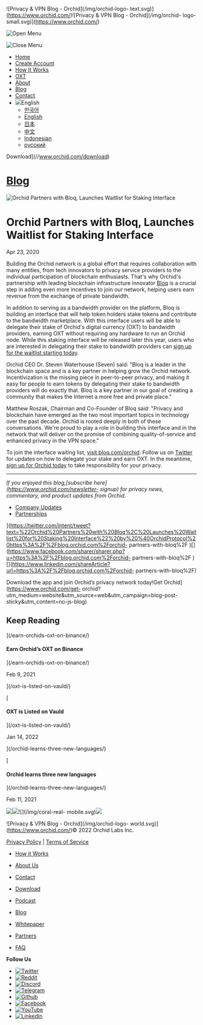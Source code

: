 ![Privacy & VPN Blog - Orchid](/img/orchid-logo-
text.svg)](https://www.orchid.com/)![Privacy & VPN Blog - Orchid](/img/orchid-
logo-small.svg)](https://www.orchid.com/)

![Open Menu](/img/icons/hamburger.svg)

![Close Menu](/img/icons/close.svg)

  * [Home](https://www.orchid.com/)
  * [Create Account](https://www.orchid.com/join)
  * [How It Works](https://www.orchid.com/how-it-works)
  * [OXT](https://www.orchid.com/oxt)
  * [About](https://www.orchid.com/about-us)
  * [Blog](/)
  * [Contact](https://www.orchid.com/contact)
  * ![](/img/globe.svg)English
    * [한국어](//blog.ko.orchid.com/orchid-partners-with-bloq/)
    * [English](//blog.orchid.com/orchid-partners-with-bloq/)
    * [日本](//blog.ja.orchid.com/orchid-partners-with-bloq/)
    * [中文](//blog.zh.orchid.com/orchid-partners-with-bloq/)
    * [Indonesian](//blog.id.orchid.com/orchid-partners-with-bloq/)
    * [русский](//blog.ru.orchid.com/orchid-partners-with-bloq/)

Download](//www.orchid.com/download)

# [Blog](/)

![Orchid Partners with Bloq, Launches Waitlist for Staking
Interface](/static/aa8b0c960888a0c59c37a5a1c939ccf0/Orchid_BlogImage_Bloq.jpg)

# Orchid Partners with Bloq, Launches Waitlist for Staking Interface

Apr 23, 2020  
  

Building the Orchid network is a global effort that requires collaboration
with many entities, from tech innovators to privacy service providers to the
individual participation of blockchain enthusiasts. That's why Orchid's
partnership with leading blockchain infrastructure innovator
[Bloq](https://www.bloq.com/) is a crucial step in adding even more incentives
to join our network, helping users earn revenue from the exchange of private
bandwidth.

In addition to serving as a bandwidth provider on the platform, Bloq is
building an interface that will help token holders stake tokens and contribute
to the bandwidth marketplace. With this interface users will be able to
delegate their stake of Orchid's digital currency (OXT) to bandwidth
providers, earning OXT without requiring any hardware to run an Orchid node.
While this staking interface will be released later this year, users who are
interested in delegating their stake to bandwidth providers can [sign up for
the waitlist starting today](https://www.bloq.com/orchid/).

Orchid CEO Dr. Steven Waterhouse (Seven) said: "Bloq is a leader in the
blockchain space and is a key partner in helping grow the Orchid network.
Incentivization is the missing piece in peer-to-peer privacy, and making it
easy for people to earn tokens by delegating their stake to bandwidth
providers will do exactly that. Bloq is a key partner in our goal of creating
a community that makes the Internet a more free and private place."

Matthew Roszak, Chairman and Co-Founder of Bloq said: "Privacy and blockchain
have emerged as the two most important topics in technology over the past
decade. Orchid is rooted deeply in both of these conversations. We're proud to
play a role in building this interface and in the network that will deliver on
the promise of combining quality-of-service and enhanced privacy in the VPN
space."

To join the interface waiting list, [visit
bloq.com/orchid](https://www.bloq.com/orchid/). Follow us on
[Twitter](https://twitter.com/OrchidProtocol) for updates on how to delegate
your stake and earn OXT. In the meantime, [sign up for Orchid
today](https://www.orchid.com/join) to take responsibility for your privacy.

* * *

 _If you enjoyed this blog,[subscribe here](https://www.orchid.com/newsletter-
signup) for privacy news, commentary, and product updates from Orchid._

  * [Company Updates](/tag/company-updates/)
  * [Partnerships](/tag/partnerships/)

](https://twitter.com/intent/tweet?text=%22Orchid%20Partners%20with%20Bloq%2C%20Launches%20Waitlist%20for%20Staking%20Interface%22%20by%20%40OrchidProtocol%20https%3A%2F%2Fblog.orchid.com%2Forchid-
partners-with-bloq%2F
)[](https://www.facebook.com/sharer/sharer.php?u=https%3A%2F%2Fblog.orchid.com%2Forchid-
partners-with-bloq%2F
)[](https://www.linkedin.com/shareArticle?url=https%3A%2F%2Fblog.orchid.com%2Forchid-
partners-with-bloq%2F)

Download the app and join Orchid’s privacy network today!Get
Orchid](https://www.orchid.com/get-
orchid?utm_medium=website&utm_source=web&utm_campaign=blog-post-
sticky&utm_content=no-js-blog)

## Keep Reading

](/earn-orchids-oxt-on-binance/)

#### Earn Orchid’s OXT on Binance

](/earn-orchids-oxt-on-binance/)

Feb 9, 2021

](/oxt-is-listed-on-vauld/)

[

#### OXT is Listed on Vauld

](/oxt-is-listed-on-vauld/)

Jan 14, 2022

](/orchid-learns-three-new-languages/)

[

#### Orchid learns three new languages

](/orchid-learns-three-new-languages/)

Feb 11, 2021

![](/img/coral-electric.svg)![](/img/coral-real.svg)![](/img/coral-real-
mobile.svg)![](/img/footer-fish.svg)

![Privacy & VPN Blog - Orchid](/img/orchid-logo-
world.svg)](https://www.orchid.com/)© 2022 Orchid Labs Inc.

[Privacy Policy](https://www.orchid.com/privacy-policy) | [Terms of
Service](https://www.orchid.com/service-terms)

  * [How it Works](https://www.orchid.com/how-it-works)
  * [About Us](https://www.orchid.com/about-us)
  * [Contact](https://www.orchid.com/contact)

  * [Download](https://www.orchid.com/download)
  * [Podcast](https://www.orchid.com/podcast)
  * [Blog](/)

  * [Whitepaper](https://www.orchid.com/assets/whitepaper/whitepaper.pdf)
  * [Partners](https://www.orchid.com/partners)
  * [FAQ](https://www.orchid.com/faq)

 **Follow Us**

  * [![Twitter](/img/icons/social-twitter.svg)](https://twitter.com/OrchidProtocol)
  * [![Reddit](/img/icons/reddit.svg)](https://www.reddit.com/r/orchid/)
  * [![Discord](/img/icons/social-discord.svg)](https://discord.gg/GDbxmjxX9F)
  * [![Telegram](/img/icons/social-telegram.svg)](https://www.t.me/OrchidOfficial)
  * [![Github](/img/icons/social-github.svg)](https://github.com/OrchidTechnologies)
  * [![Facebook](/img/icons/social-facebook.svg)](https://www.facebook.com/OrchidProtocol)
  * [![YouTube](/img/icons/social-youtube.svg)](https://www.youtube.com/channel/UCIH_BKBlNemsCzDhPYZBlHw)
  * [![LinkedIn](/img/icons/social-linkedin.svg)](https://www.linkedin.com/company/orchidprotocol)

